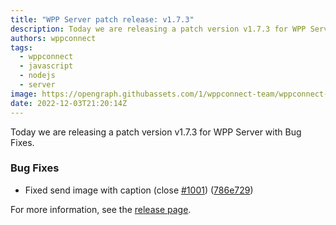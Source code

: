 ```yaml
---
title: "WPP Server patch release: v1.7.3"
description: Today we are releasing a patch version v1.7.3 for WPP Server with Bug Fixes.
authors: wppconnect
tags:
  - wppconnect
  - javascript
  - nodejs
  - server
image: https://opengraph.githubassets.com/1/wppconnect-team/wppconnect-server/releases/tag/v1.7.3
date: 2022-12-03T21:20:14Z
---
```


Today we are releasing a patch version v1.7.3 for WPP Server with Bug Fixes.

<!--truncate-->

### Bug Fixes

* Fixed send image with caption (close [#1001](https://github.com/wppconnect-team/wppconnect-server/issues/1001)) ([786e729](https://github.com/wppconnect-team/wppconnect-server/commit/786e7299d7f0db4286b1fb703dcda17055c9deea))

For more information, see the [release page](https://github.com/wppconnect-team/wppconnect-server/releases/tag/v1.7.3).